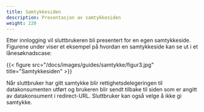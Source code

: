 ```yaml
---
title: Samtykkesiden
description: Presentasjon av samtykkesiden
weight: 220
---
```


Etter innlogging vil sluttbrukeren bli presentert for en egen samtykkeside.  
Figurene under viser et eksempel på hvordan en samtykkeside kan se ut i et lånesøknadscase:  

{{< figure src="/docs/images/guides/samtykke/figur3.jpg" title="Samtykkesiden" >}}


Når sluttbruker har gitt samtykke blir rettighetsdelegeringen til datakonsumenten utført og brukeren blir sendt tilbake til siden som er
angitt av datakonsument i redirect-URL. Sluttbruker kan også velge å ikke gi samtykke.